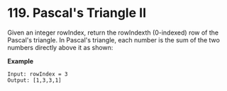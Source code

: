 # 119. Pascal's Triangle II

Given an integer rowIndex, return the rowIndexth (0-indexed) row of the Pascal's triangle. In Pascal's triangle, each number is the sum of the two numbers directly above it as shown:

**Example**

```
Input: rowIndex = 3
Output: [1,3,3,1]

```
